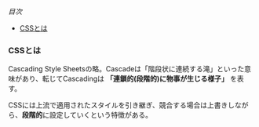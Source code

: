 *目次*
* [CSSとは](#CSSとは)

### CSSとは

Cascading Style Sheetsの略。Cascadeは「階段状に連続する滝」といった意味があり、転じてCascadingは **「連鎖的(段階的)に物事が生じる様子」** を表す。

CSSには上流で適用されたスタイルを引き継ぎ、競合する場合は上書きしながら、**段階的**に設定していくという特徴がある。
